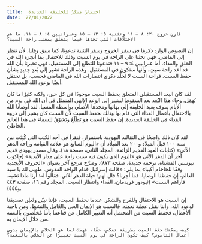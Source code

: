 ```yaml
---
title:  اختبارٌ مبكرٌ للخليقة الجديدة
date:  27/01/2022
---
```


`قارن خروج ٢٠: ٨ – ١١ وتثنية ٥: ١٢ – ١٥ وعبرانيين ٤: ٨ – ١١. ما هي الاختلافات التي تجدها فيما يتعلق بمعنى راحة السبت؟`

إن النصوص الوارد ذكرها في سفر الخروج وسفر التثنية تدعونا، كما سبق وقلنا، لأن ننظر إلى الماضي. فهي تحثنا على الراحة في يوم السبت وذلك للاحتفال بما أنجزه الله في الخلق والفداء. أما عبرانيين ٤: ٩ – ١١ فتدعونا للتطلع إلى المستقبل. فهي تخبرنا بأن الله قد أعد راحة سبتٍ، وأنها ستكون في المستقبل. وهذه الراحة تشير إلى بُعدٍ جديدٍ بشأن حفظ السبت. فراحة السبت لا تُخلِّد ذكرى انتصارات الله في الماضي فحسب، بل تحتفل أيضًا بوعود الله للمستقبل.

لقد كان البعد المستقبلي المتعلق بحفظ السبت موجودًا في كل حين، ولكنه كثيرًا ما كان يُهمَل. وجاء هذا البُعد بعد السقوط ليشير إلى الوعد الإلهي المتمثل في أن الله في يوم من الأيام سوف يعيد الخليقة إلى بهائها ومجدها الأصلي بواسطة المسيا. لقد أوصانا الله بالاحتفال بأعمال الفداء التي قام بها وذلك بحفظ السبت لأن السبت كان يشير إلى ذروة الفداء في الخليقة الجديدة. إن حفظ السبت هو تَطَلّعٌ وتَشوّقٌ للسماء في هذا العالم الخاطئ.

لقد كان ذلك واضحًا في التقاليد اليهودية باستمرار. فنقرأ في أحد الكتب التي كُتِبَت بين سنة ١٠٠ قبل الميلاد و٢٠٠ بعد الميلاد أن «اليوم السابع هو علامة القيامة وراحة الدهر الآتي» (كتابات العهد القديم الزائفة، المجلد الثاني، صفحة ١٨). وقال مصدر يهودي قديم آخر أن الدهر الآتي هو «اليوم الذي يكون فيه سبت راحة على مدار الأبدية» (جاكوب نيوسنر، المشناه، ترجمة جديدة، صفحة ٨٧٣). وصرَّح مرجع آخر بعنوان «الحروف الأبجدية وفقًا للحاخام أكيبا» بما يلي: «قالت إسرائيل قدام الواحد القدوس، طوبى لك يا سيد العالم، إن حفظنا الوصايا، فما أجرنا؟ قال لهم: حياة الدهر الآتي. فقالوا له: أرنا ماذا تشبه. فأراهم السبت» (ثيودور فريدمان، الفداء وانتظار السبت، المجلد رقم ١٦، صفحة ٤٤٣ و٤٤٤).

إن السبت هو للاحتفال وللفرح وللشكر. عندما نحفظ السبت، فإننا نبيّن ونُعلِن تصديقنا لوعود الله، وأننا نقبل عطية نعمته. فالسبت هو الإيمان الحي والعَامِل والنشط. ومن ناحية الأعمال، فحفظ السبت من المحتمل أنه التعبير الكامل عن قناعتنا بأننا مُخلَّصون بالنعمة من خلال الإيمان به.

`كيف يمكنك حفظ السبت بطريقة تعكس، حقًا، فهمك لما هو الخلاص بالإيمان بدون أعمال الناموس؟ كيف تكون الراحة في يوم السبت تعبيرًا عن الخلاص بالنعمة؟`
